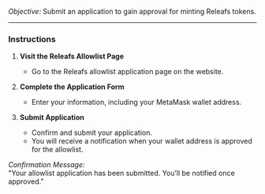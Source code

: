 *Objective:* Submit an application to gain approval for minting Releafs tokens.

---

### Instructions

1. **Visit the Releafs Allowlist Page**
   - Go to the Releafs allowlist application page on the website.

2. **Complete the Application Form**
   - Enter your information, including your MetaMask wallet address.

3. **Submit Application**
   - Confirm and submit your application.
   - You will receive a notification when your wallet address is approved for the allowlist.

*Confirmation Message:*  
"Your allowlist application has been submitted. You’ll be notified once approved."
